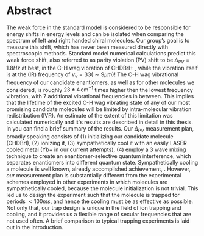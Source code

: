 # Abstract
The weak force in the standard model is considered to be responsible for energy shifts in energy levels and can be isolated when comparing the spectrum of left and right handed chiral molecules. Our group’s goal is to measure this shift, which has never been measured directly with spectroscopic methods.
Standard model numerical calculations predict this weak force shift, also referred to as parity violation (PV) shift to be $\Delta_{PV} = 1.8Hz$ at best, in the C-H wag vibration of CHDBrI+ <!--TODO: Cite-->, while the vibration itself is at the (IR) frequency of $\nu_v = 33 (\sim 9 \mu m)$!
The C-H wag vibrational frequency of our candidate enantiomers, as well as for other molecules we considered, is roughly $23\pm 4 \,\mathrm{cm^{-1}}$ times higher then the lowest frequency vibration, with 7 additional vibrational frequencies in between. This implies that the lifetime of the excited C-H wag vibrating state of any of our most promising candidate molecules will be limited by intra-molecular vibration redistribution (IVR). An estimate of the extent of this limitation was calculated numerically and it's results are described in detail in this thesis. In <!--TODO: cite--> you can find a brief summary of the results.
Our $\Delta_{PV}$ measurement plan, broadly speaking consists of (1) initializing our candidate molecule (CHDBrI), (2) ionizing it, (3) sympathetically cool it with an easily LASER cooled metal (Yb+ in our current attempts), (4) employ a 3 wave mixing technique to create an enantiomer-selective quantum interference, which separates enantiomers into different quantum state. <!--TODO: Cite Itay's thesis, or our group's articles, an article about sympathetic cooling-->
Sympathetically cooling a molecule is well known, already accomplished achievement, <!--TODO: Cite a few examples -->. However, _our_ measurement plan is substantially different from the experimental schemes employed in other experiments in which molecules are sympathetically cooled, because the molecule initialization is not trivial. This led us to design the experiment such that the molecule is trapped for periods $<100ms$, and hence the cooling must be as effective as possible. Not only that, our trap design is unique in the field of ion trapping and cooling, and it provides us a flexible range of secular frequencies that are not used often. A brief comparison to typical trapping experiments is laid out in the introduction. <!--TODO: hyperlink-->
<!--stackedit_data:
eyJoaXN0b3J5IjpbLTMwNTU5NzU3OSwtMTEyNjMzOTk5NCwxMD
A1Nzg2Nzc4LC0xMzQ3MTA3MDU3LC02MDQwNjMwMSwtMzY4NjYw
ODg3LC0xMjYxMjMwMDM3LDU0MTUwNTQ4MCwxNzY0NzQ1OTM5LD
ExMzYzMzA5NDQsLTE5NjMxNzgwNCw3NTgwNzc2NzUsLTE4NTUy
MzM5OTIsLTIwODg3NDY2MTIsLTMzMjQ1NTM2M119
-->